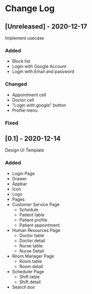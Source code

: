 # Change Log

## [Unreleased] - 2020-12-17

Implement usecase

### Added

- Block list
- Login with Google Account
- Login with Email and password

### Changed

- Appointment cell
- Doctor cell
- "Login with google" button
- Profile menu

### Fixed

## [0.1] - 2020-12-14

Design UI Template

### Added

- Login Page
- Drawer
- Appbar
- Icon
- Logo
- Pages
- Customer Service Page
  - Schedule
  - Patient table
  - Patient profile
  - Patient appointment
- Human Resources Page
  - Doctor table
  - Doctor detail
  - Nurse table
  - Nurse Detail
- Room Manager Page
  - Room table
  - Room detail
- Scheduler Page
  - Shift table
  - Shift detail
- Search box
